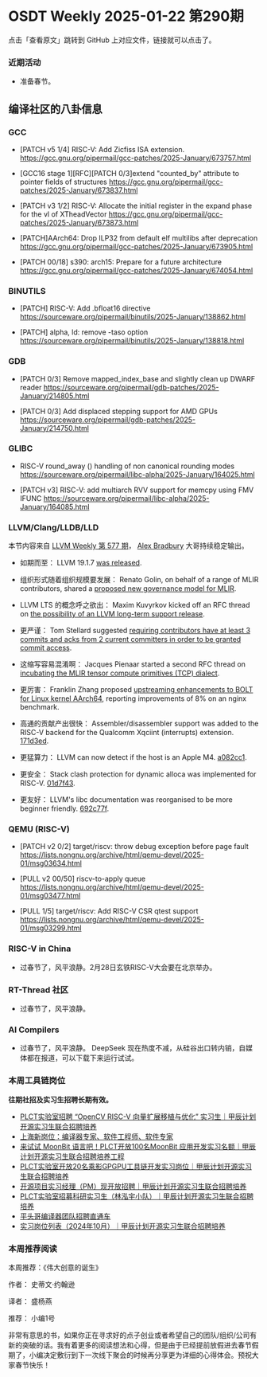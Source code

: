 # OSDT Weekly 2025-01-22 第290期

点击「查看原文」跳转到 GitHub 上对应文件，链接就可以点击了。

### 近期活动

- 准备春节。

## 编译社区的八卦信息

### GCC

- [PATCH v5 1/4] RISC-V: Add Zicfiss ISA extension.
  https://gcc.gnu.org/pipermail/gcc-patches/2025-January/673757.html

- [GCC16 stage 1][RFC][PATCH 0/3]extend "counted_by" attribute to pointer fields of structures
  https://gcc.gnu.org/pipermail/gcc-patches/2025-January/673837.html

- [PATCH v3 1/2] RISC-V: Allocate the initial register in the expand phase for the vl of XTheadVector
  https://gcc.gnu.org/pipermail/gcc-patches/2025-January/673873.html

- [PATCH]AArch64: Drop ILP32 from default elf multilibs after deprecation
  https://gcc.gnu.org/pipermail/gcc-patches/2025-January/673905.html

- [PATCH 00/18] s390: arch15: Prepare for a future architecture
  https://gcc.gnu.org/pipermail/gcc-patches/2025-January/674054.html

### BINUTILS

- [PATCH] RISC-V: Add .bfloat16 directive
  https://sourceware.org/pipermail/binutils/2025-January/138862.html

- [PATCH] alpha, ld: remove -taso option
  https://sourceware.org/pipermail/binutils/2025-January/138818.html

### GDB

- [PATCH 0/3] Remove mapped_index_base and slightly clean up DWARF reader
  https://sourceware.org/pipermail/gdb-patches/2025-January/214805.html

- [PATCH 0/3] Add displaced stepping support for AMD GPUs
  https://sourceware.org/pipermail/gdb-patches/2025-January/214750.html

### GLIBC

- RISC-V round_away () handling of non canonical rounding modes
  https://sourceware.org/pipermail/libc-alpha/2025-January/164025.html

- [PATCH v3] RISC-V: add multiarch RVV support for memcpy using FMV IFUNC
  https://sourceware.org/pipermail/libc-alpha/2025-January/164085.html

### LLVM/Clang/LLDB/LLD

本节内容来自 [LLVM Weekly 第 577 期](http://llvmweekly.org/issue/577)，
[Alex Bradbury](https://www.linkedin.com/in/alex-bradbury/) 大哥持续稳定输出。

* 如期而至： LLVM 19.1.7 [was released](https://discourse.llvm.org/t/llvm-19-1-7-released/84062).

* 组织形式随着组织规模要发展： Renato Golin, on behalf of a range of MLIR contributors, shared a [proposed new governance model for MLIR](https://discourse.llvm.org/t/mlir-organization-charter/84118).

* LLVM LTS 的概念呼之欲出： Maxim Kuvyrkov kicked off an RFC thread on [the possibility of an LLVM long-term support release](https://discourse.llvm.org/t/rfc-llvm-lts/84049).

* 更严谨： Tom Stellard suggested [requiring contributors have at least 3 commits and acks from 2 current committers in order to be granted commit access](https://discourse.llvm.org/t/rfc-commit-access-criteria/84073).

* 这缩写容易混淆啊： Jacques Pienaar started a second RFC thread on [incubating the MLIR tensor compute primitives (TCP) dialect](https://discourse.llvm.org/t/rfc-incubating-tcp-take-2/84081).

* 更厉害： Franklin Zhang proposed [upstreaming enhancements to BOLT for Linux kernel AArch64](https://discourse.llvm.org/t/bolt-rfc-enhance-bolt-for-linux-kernel/84157), reporting improvements of 8% on an nginx benchmark.

* 高通的贡献产出很快： Assembler/disassembler support was added to the RISC-V backend for the Qualcomm Xqciint (interrupts) extension.
  [171d3ed](https://github.com/llvm/llvm-project/commit/171d3edd0507).

* 更猛算力： LLVM can now detect if the host is an Apple M4.
  [a082cc1](https://github.com/llvm/llvm-project/commit/a082cc145f98).

* 更安全： Stack clash protection for dynamic alloca was implemented for RISC-V.
  [01d7f43](https://github.com/llvm/llvm-project/commit/01d7f434d21a).

* 更友好： LLVM's libc documentation was reorganised to be more beginner friendly.
  [692c77f](https://github.com/llvm/llvm-project/commit/692c77f2af13).

### QEMU (RISC-V)

- [PATCH v2 0/2] target/riscv: throw debug exception before page fault
  https://lists.nongnu.org/archive/html/qemu-devel/2025-01/msg03634.html

- [PULL v2 00/50] riscv-to-apply queue
  https://lists.nongnu.org/archive/html/qemu-devel/2025-01/msg03477.html

- [PULL 1/5] target/riscv: Add RISC-V CSR qtest support
  https://lists.nongnu.org/archive/html/qemu-devel/2025-01/msg03299.html

### RISC-V in China

- 过春节了，风平浪静。2月28日玄铁RISC-V大会要在北京举办。

### RT-Thread 社区

- 过春节了，风平浪静。

### AI Compilers

- 过春节了，风平浪静。 DeepSeek 现在热度不减，从硅谷出口转内销，自媒体都在报道，可以下载下来运行试试。

### 本周工具链岗位

**往期社招及实习生招聘长期有效。**

- [PLCT实验室招聘 “OpenCV RISC-V 向量扩展移植与优化” 实习生｜甲辰计划开源实习生联合招聘培养](https://mp.weixin.qq.com/s/NSFIlymcfe_gJBmJXK0Zng)
- [上海新岗位：编译器专家、软件工程师、软件专家](https://mp.weixin.qq.com/s/pX2R3znrPCxdsOLVg9YVXA)
- [来试试 MoonBit 语言吧！PLCT开放100名MoonBit 应用开发实习名额｜甲辰计划开源实习生联合招聘培养工程](https://mp.weixin.qq.com/s/VUwXNvYzharpK6Aou4hssw)
- [PLCT实验室开放20名乘影GPGPU工具链开发实习岗位｜甲辰计划开源实习生联合招聘培养](https://mp.weixin.qq.com/s/DalDbZYiP2IFALvB2Wwb6w)
- [开源项目实习经理（PM）现开放招聘｜甲辰计划开源实习生联合招聘培养](https://mp.weixin.qq.com/s/9uIxvaMOVjsbcGjHbidvgg)
- [PLCT实验室招募科研实习生（林泓宇小队）｜甲辰计划开源实习生联合招聘培养](https://mp.weixin.qq.com/s/8XtWlfBF9RxUoUCHskQpPw)
- [平头哥编译器团队招聘直通车](https://mp.weixin.qq.com/s/fRFWolihmi05hTuBvI8u2g)
- [实习岗位列表（2024年10月）｜甲辰计划开源实习生联合招聘培养](https://mp.weixin.qq.com/s/UCcsvhw6Kxw3EQOd0JVlUg)

### 本周推荐阅读

本周推荐：《伟大创意的诞生》

作者： 史蒂文·约翰逊

译者： 盛杨燕

推荐： 小编1号

非常有意思的书，如果你正在寻求好的点子创业或者希望自己的团队/组织/公司有新的突破的话。我有着更多的阅读想法和心得，但是由于已经提前放假进去春节假期了，小编决定敷衍到下一次线下聚会的时候再分享更为详细的心得体会。预祝大家春节快乐！